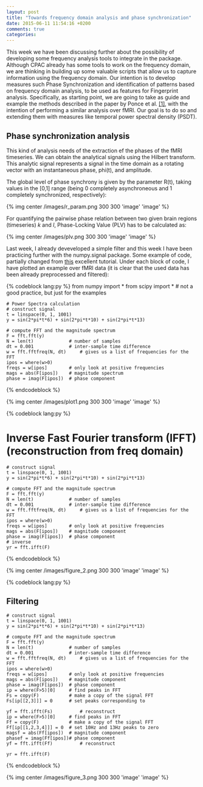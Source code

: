 ```yaml
---
layout: post
title: "Towards frequency domain analysis and phase synchronization"
date: 2015-06-11 11:54:16 +0200
comments: true
categories: 
---
```


This week we have been discussing further about the possibility of developing some frequency analysis tools to integrate in the package. Although CPAC already has some tools to work on the frequency domain, we are thinking in building up some valuable scripts that allow us to capture information using the frequency domain. Our intention is to develop measures such Phase Synchronization and identification of patterns based on frequency domain analysis, to be used as features for Fingerprint analysis. Specifically, as starting point, we are going to take as guide and example the methods described in the paper by Ponce et al. [\[1\]](http://journals.plos.org/ploscompbiol/article?id=10.1371/journal.pcbi.1004100), with the intention of performing a similar analysis over fMRI. Our goal is to do so and extending them with measures like temporal power spectral density (PSDT).

## **Phase synchronization analysis**

This kind of analysis needs of the extraction ef the phases of the fMRI timeseries. We can obtain the analytical signals using the Hilbert transform. This analytic signal represents a signal in the time domain as a rotating vector with an instantaneous phase, phi(t), and amplitude. 

The global level of phase synchrony is given by the parameter R(t), taking values in the [0,1] range (being 0 completely asynchroneous and 1 completely synchronized, respectively):

{% img center /images/r_param.png 300 300 'image' 'image' %}

For quantifying the pairwise phase relation between two given brain regions (timeseries) _k_ and _l_, Phase-Locking Value (PLV) has to be calculated as:

{% img center /images/plv.png 300 300 'image' 'image' %}

Last week, I already deveveloped a simple filter and this week I have been practicing further with the numpy.signal package. Some example of code, partially changed from [this](http://gribblelab.org/scicomp/09_Signals_sampling_filtering.html) excellent tutorial. Under each block of code, I have plotted an example over fMRI data (it is clear that the used data has been already preprocessed and filtered):



{% codeblock lang:py %}
  from numpy import *
	from scipy import * # not a good practice, but just for the examples

	# Power Spectra calculation
	# construct signal
	t = linspace(0, 1, 1001)
	y = sin(2*pi*t*6) + sin(2*pi*t*10) + sin(2*pi*t*13)

	# compute FFT and the magnitude spectrum
	F = fft.fft(y)
	N = len(t)             # number of samples
	dt = 0.001             # inter-sample time difference
	w = fft.fftfreq(N, dt)     # gives us a list of frequencies for the FFT
	ipos = where(w>0)
	freqs = w[ipos]        # only look at positive frequencies
	mags = abs(F[ipos])    # magnitude spectrum
	phase = imag(F[ipos])  # phase component

{% endcodeblock %}

{% img center /images/plot1.png 300 300 'image' 'image' %}

{% codeblock lang:py %}
  # Inverse Fast Fourier transform (IFFT) (reconstruction from freq domain)
	# construct signal
	t = linspace(0, 1, 1001)
	y = sin(2*pi*t*6) + sin(2*pi*t*10) + sin(2*pi*t*13)
	
	# compute FFT and the magnitude spectrum
	F = fft.fft(y)
	N = len(t)             # number of samples
	dt = 0.001             # inter-sample time difference
	w = fft.fftfreq(N, dt)     # gives us a list of frequencies for the FFT
	ipos = where(w>0)
	freqs = w[ipos]        # only look at positive frequencies
	mags = abs(F[ipos])    # magnitude component
	phase = imag(F[ipos])  # phase component
	# inverse
	yr = fft.ifft(F)
	
{% endcodeblock %}

{% img center /images/figure_2.png 300 300 'image' 'image' %}

{% codeblock lang:py %}
  ## Filtering
	# construct signal 
	t = linspace(0, 1, 1001)
	y = sin(2*pi*t*6) + sin(2*pi*t*10) + sin(2*pi*t*13)
	
	# compute FFT and the magnitude spectrum
	F = fft.fft(y)
	N = len(t)             # number of samples
	dt = 0.001             # inter-sample time difference
	w = fft.fftfreq(N, dt)     # gives us a list of frequencies for the FFT
	ipos = where(w>0)
	freqs = w[ipos]        # only look at positive frequencies
	mags = abs(F[ipos])    # magnitude component
	phase = imag(F[ipos])  # phase component
	ip = where(F>5)[0]     # find peaks in FFT
	Fs = copy(F)           # make a copy of the signal FFT
	Fs[ip[[2,3]]] = 0      # set peaks corresponding to 

	yf = fft.ifft(Fs)          # reconstruct
	ip = where(F>5)[0]     # find peaks in FFT
	Ff = copy(F)           # make a copy of the signal FFT
	Ff[ip[[1,2,3,4]]] = 0  # set 10Hz and 13Hz peaks to zero
	magsf = abs(Ff[ipos])  # magnitude component
	phasef = imag(Ff[ipos])# phase component
	yf = fft.ifft(Ff)          # reconstruct
	
	yr = fft.ifft(F)
	
{% endcodeblock %}


{% img center /images/figure_3.png 300 300 'image' 'image' %}

